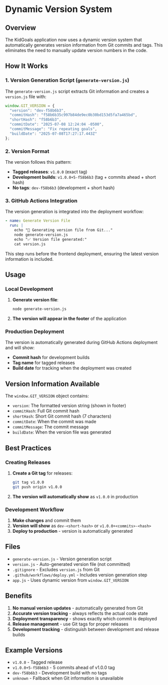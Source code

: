 # Dynamic Version System

## Overview

The KidGoals application now uses a dynamic version system that automatically generates version information from Git commits and tags. This eliminates the need to manually update version numbers in the code.

## How It Works

### 1. Version Generation Script (`generate-version.js`)

The `generate-version.js` script extracts Git information and creates a `version.js` file with:

```javascript
window.GIT_VERSION = {
  "version": "dev-f58b6b3",
  "commitHash": "f58b6b35c997b84de9ec0b30bd153d5fa7a465bd",
  "shortHash": "f58b6b3",
  "commitDate": "2025-07-08 12:24:04 -0500",
  "commitMessage": "Fix repeating goals",
  "buildDate": "2025-07-08T17:27:17.443Z"
};
```

### 2. Version Format

The version follows this pattern:
- **Tagged releases**: `v1.0.0` (exact tag)
- **Development builds**: `v1.0.0+5-f58b6b3` (tag + commits ahead + short hash)
- **No tags**: `dev-f58b6b3` (development + short hash)

### 3. GitHub Actions Integration

The version generation is integrated into the deployment workflow:

```yaml
- name: Generate Version File
  run: |
    echo "📝 Generating version file from Git..."
    node generate-version.js
    echo "✅ Version file generated:"
    cat version.js
```

This step runs before the frontend deployment, ensuring the latest version information is included.

## Usage

### Local Development

1. **Generate version file**:
   ```bash
   node generate-version.js
   ```

2. **The version will appear in the footer** of the application

### Production Deployment

The version is automatically generated during GitHub Actions deployment and will show:
- **Commit hash** for development builds
- **Tag name** for tagged releases
- **Build date** for tracking when the deployment was created

## Version Information Available

The `window.GIT_VERSION` object contains:

- `version`: The formatted version string (shown in footer)
- `commitHash`: Full Git commit hash
- `shortHash`: Short Git commit hash (7 characters)
- `commitDate`: When the commit was made
- `commitMessage`: The commit message
- `buildDate`: When the version file was generated

## Best Practices

### Creating Releases

1. **Create a Git tag** for releases:
   ```bash
   git tag v1.0.0
   git push origin v1.0.0
   ```

2. **The version will automatically show** as `v1.0.0` in production

### Development Workflow

1. **Make changes** and commit them
2. **Version will show** as `dev-<short-hash>` or `v1.0.0+<commits>-<hash>`
3. **Deploy to production** - version is automatically generated

## Files

- `generate-version.js` - Version generation script
- `version.js` - Auto-generated version file (not committed)
- `.gitignore` - Excludes `version.js` from Git
- `.github/workflows/deploy.yml` - Includes version generation step
- `app.js` - Uses dynamic version from `window.GIT_VERSION`

## Benefits

1. **No manual version updates** - automatically generated from Git
2. **Accurate version tracking** - always reflects the actual code state
3. **Deployment transparency** - shows exactly which commit is deployed
4. **Release management** - use Git tags for proper releases
5. **Development tracking** - distinguish between development and release builds

## Example Versions

- `v1.0.0` - Tagged release
- `v1.0.0+5-f58b6b3` - 5 commits ahead of v1.0.0 tag
- `dev-f58b6b3` - Development build with no tags
- `unknown` - Fallback when Git information is unavailable 